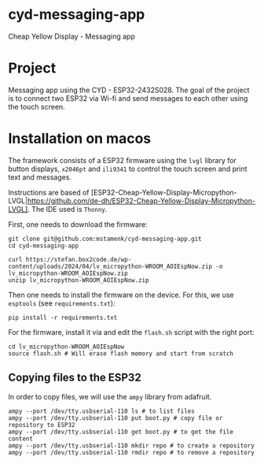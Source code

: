 # cyd-messaging-app
Cheap Yellow Display - Messaging app 

# Project

Messaging app using the CYD - ESP32-2432S028. The goal of the project is to connect two ESP32 via Wi-fi and send messages to each other using the touch screen.

# Installation on macos

The framework consists of a ESP32 firmware using the `lvgl` library for button displays, `x2046pt` and `ili9341` to control the touch screen and print text and messages. 

Instructions are based of [ESP32-Cheap-Yellow-Display-Micropython-LVGL|https://github.com/de-dh/ESP32-Cheap-Yellow-Display-Micropython-LVGL]. The IDE used is `Thonny`. 

First, one needs to download the firmware:

```
git clone git@github.com:mstamenk/cyd-messaging-app.git
cd cyd-messaging-app

curl https://stefan.box2code.de/wp-content/uploads/2024/04/lv_micropython-WROOM_AOIEspNow.zip -o lv_micropython-WROOM_AOIEspNow.zip 
unzip lv_micropython-WROOM_AOIEspNow.zip
```

Then one needs to install the firmware on the device. For this, we use `esptools` (see `requirements.txt`):
```
pip install -r requirements.txt
```

For the firmware, install it via and edit the `flash.sh` script with the right port:
```
cd lv_micropython-WROOM_AOIEspNow 
source flash.sh # Will erase flash memory and start from scratch
```

## Copying files to the ESP32
In order to copy files, we will use the `ampy` library from adafruit. 

```
ampy --port /dev/tty.usbserial-110 ls # to list files
ampy --port /dev/tty.usbserial-110 put boot.py # copy file or repository to ESP32
ampy --port /dev/tty.usbserial-110 get boot.py # to get the file content
ampy --port /dev/tty.usbserial-110 mkdir repo # to create a repository
ampy --port /dev/tty.usbserial-110 rmdir repo # to remove a repository
```





